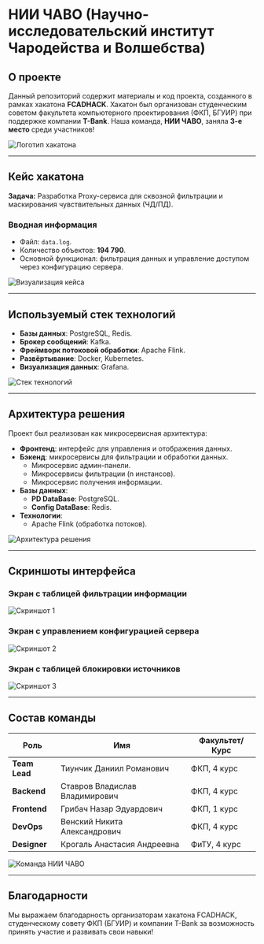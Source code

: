 # НИИ ЧАВО (Научно-исследовательский институт Чародейства и Волшебства)

## О проекте

Данный репозиторий содержит материалы и код проекта, созданного в рамках хакатона **FCADHACK**. Хакатон был организован студенческим советом факультета компьютерного проектирования (ФКП, БГУИР) при поддержке компании **T-Bank**. Наша команда, **НИИ ЧАВО**, заняла **3-е место** среди участников!

![Логотип хакатона](images/logo.png)

---

## Кейс хакатона

**Задача:**
Разработка Proxy-сервиса для сквозной фильтрации и маскирования чувствительных данных (ЧД/ПД).

### Вводная информация

- Файл: `data.log`.
- Количество объектов: **194 790**.
- Основной функционал: фильтрация данных и управление доступом через конфигурацию сервера.

![Визуализация кейса](images/case-visualization.png)

---

## Используемый стек технологий

- **Базы данных**: PostgreSQL, Redis.
- **Брокер сообщений**: Kafka.
- **Фреймворк потоковой обработки**: Apache Flink.
- **Развёртывание**: Docker, Kubernetes.
- **Визуализация данных**: Grafana.

![Стек технологий](images/technology-stack.png)

---

## Архитектура решения

Проект был реализован как микросервисная архитектура:

- **Фронтенд**: интерфейс для управления и отображения данных.
- **Бэкенд**: микросервисы для фильтрации и обработки данных.
  - Микросервис админ-панели.
  - Микросервисы фильтрации (n инстансов).
  - Микросервис получения информации.
- **Базы данных**:
  - **PD DataBase**: PostgreSQL.
  - **Config DataBase**: Redis.
- **Технологии**:
  - Apache Flink (обработка потоков).

![Архитектура решения](images/architecture.png)

---

## Скриншоты интерфейса

### Экран с таблицей фильтрации информации
![Скриншот 1](images/screenshot1.png)

### Экран с управлением конфигурацией сервера
![Скриншот 2](images/screenshot2.png)

### Экран с таблицей блокировки источников
![Скриншот 3](images/screenshot3.png)

---

## Состав команды

| Роль             | Имя                       | Факультет/Курс |
|-------------------|---------------------------|----------------|
| **Team Lead**     | Тиунчик Даниил Романович | ФКП, 4 курс    |
| **Backend**       | Ставров Владислав Владимирович | ФКП, 4 курс    |
| **Frontend**      | Грибач Назар Эдуардович | ФКП, 1 курс    |
| **DevOps**        | Венский Никита Александрович | ФКП, 4 курс    |
| **Designer**      | Крогаль Анастасия Андреевна | ФиТУ, 4 курс   |

![Команда НИИ ЧАВО](images/team-photo.png)

---

## Благодарности

Мы выражаем благодарность организаторам хакатона FCADHACK, студенческому совету ФКП (БГУИР) и компании T-Bank за возможность принять участие и развивать свои навыки!
